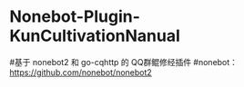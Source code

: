 # Nonebot-Plugin-KunCultivationNanual
#基于 nonebot2 和 go-cqhttp 的 QQ群鲲修经插件
#nonebot：https://github.com/nonebot/nonebot2
